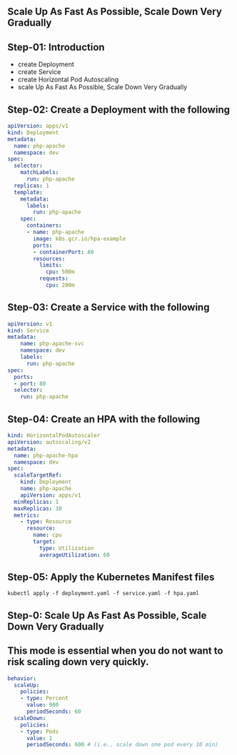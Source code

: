 ## Scale Up As Fast As Possible, Scale Down Very Gradually

## Step-01: Introduction

- create Deployment
- create Service
- create Horizontal Pod Autoscaling
- scale Up As Fast As Possible, Scale Down Very Gradually

## Step-02: Create a Deployment with the following

```yaml
apiVersion: apps/v1
kind: Deployment
metadata:
  name: php-apache
  namespace: dev
spec:
  selector:
    matchLabels:
      run: php-apache
  replicas: 1
  template:
    metadata:
      labels:
        run: php-apache
    spec:
      containers:
      - name: php-apache
        image: k8s.gcr.io/hpa-example
        ports:
        - containerPort: 80
        resources:
          limits:
            cpu: 500m
          requests:
            cpu: 200m
```
## Step-03: Create a Service with the following

```yaml
apiVersion: v1
kind: Service
metadata:
    name: php-apache-svc
    namespace: dev
    labels:
      run: php-apache
spec:
  ports:
  - port: 80
  selector:
    run: php-apache
```

## Step-04: Create an HPA with the following

```yaml
kind: HorizontalPodAutoscaler
apiVersion: autoscaling/v2
metadata:
  name: php-apache-hpa
  namespace: dev
spec:
  scaleTargetRef:
    kind: Deployment
    name: php-apache
    apiVersion: apps/v1
  minReplicas: 1
  maxReplicas: 10
  metrics:
    - type: Resource
      resource:
        name: cpu
        target:
          type: Utilization
          averageUtilization: 60
```

## Step-05: Apply the Kubernetes Manifest files

```t
kubectl apply -f deployment.yaml -f service.yaml -f hpa.yaml
```
## Step-0: Scale Up As Fast As Possible, Scale Down Very Gradually
## This mode is essential when you do not want to risk scaling down very quickly.

```yaml
behavior:
  scaleUp:
    policies:
    - type: Percent
      value: 900
      periodSeconds: 60
  scaleDown:
    policies:
    - type: Pods
      value: 1
      periodSeconds: 600 # (i.e., scale down one pod every 10 min)
```
